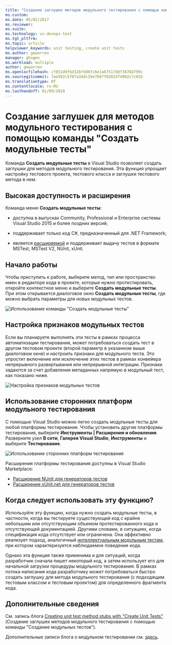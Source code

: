 ```yaml
---
title: "Создание заглушек методов модульного тестирования с помощью команды \"Создание модульных тестов\" | Документы Майкрософт"
ms.custom: 
ms.date: 05/02/2017
ms.reviewer: 
ms.suite: 
ms.technology: vs-devops-test
ms.tgt_pltfrm: 
ms.topic: article
helpviewer_keywords: unit testing, create unit tests
ms.author: gewarren
manager: ghogen
ms.workload: multiple
author: gewarren
ms.openlocfilehash: cf851d9fbd32bfdd07c6e1a67517ddf38784799c
ms.sourcegitcommit: 7ae502c5767a34dc35e760ff02032f4902c7c02b
ms.translationtype: HT
ms.contentlocale: ru-RU
ms.lasthandoff: 01/09/2018
---
```

# <a name="create-unit-test-method-stubs-with-the-create-unit-tests-command"></a>Создание заглушек для методов модульного тестирования с помощью команды "Создать модульные тесты"

Команда **Создать модульные тесты** в Visual Studio позволяет создать заглушки для методов модульного тестирования. Эта функция упрощает настройку тестового проекта, тестового класса и заглушки тестового метода в нем. 

## <a name="availability-and-extensions"></a>Высокая доступность и расширения

Команда меню **Создать модульные тесты**:

* доступна в выпусках Community, Professional и Enterprise системы Visual Studio 2015 и более поздних версий;

* поддерживает только код C#, предназначенный для .NET Framework;

* является [расширяемой](#extend-framework) и поддерживает выдачу тестов в формате MSTest, MSTest V2, NUnit, xUnit.

## <a name="get-started"></a>Начало работы

Чтобы приступить к работе, выберите метод, тип или пространство имен в редакторе кода в проекте, которые нужно протестировать, откройте контекстное меню и выберите **Создать модульные тесты**. При этом открывается диалоговое окно **Создать модульные тесты**, где можно выбрать параметры для новых модульных тестов.

![Использование команды "Создать модульные тесты"](media/createunittestcommand.png)

## <a name="setting-unit-test-traits"></a>Настройка признаков модульных тестов

Если вы планируете выполнять эти тесты в рамках процесса автоматизации тестирования, может потребоваться создать тест в другом тестовом проекте (второй параметр в указанном выше диалоговом окне) и настроить признаки для модульного теста. Это упростит включение или исключение этих тестов в рамках конвейера непрерывного развертывания или непрерывной интеграции. Признаки задаются за счет добавления метаданных напрямую в модульный тест, как показано ниже. 

![Настройка признаков модульных тестов](media/createunittest.png)

<a name="extend-framework"></a>
## <a name="using-third-party-unit-test-frameworks"></a>Использование сторонних платформ модульного тестирования

С помощью Visual Studio можно легко создать модульные тесты для любой платформы тестирования. Чтобы установить другие платформы тестирования, выберите **Инструменты | Расширения и обновления**.
Разверните узел **В сети**, **Галерея Visual Studio**, **Инструменты** и выберите **Тестирование**. 

![Использование сторонних платформ тестирования](media/createunittestfx.png)

Расширения платформы тестирования доступны в Visual Studio Marketplace:

* [Расширение NUnit для генераторов тестов](https://marketplace.visualstudio.com/items?itemName=NUnitDevelopers.TestGeneratorNUnitextension)
* [Расширение xUnit.net для генераторов тестов](https://marketplace.visualstudio.com/items?itemName=BradWilson.xUnitnetTestExtensions)

## <a name="when-should-i-use-this-feature"></a>Когда следует использовать эту функцию?

Используйте эту функцию, когда нужно создать модульные тесты, в частности, когда вы тестируете существующий код с крайне небольшим или отсутствующим объемом протестированного кода и отсутствующей документацией. Другими словами, в ситуациях, когда спецификация кода отсутствует или ограничена. Она эффективно реализует подход, аналогичный [интеллектуальным модульным тестам](http://blogs.msdn.com/b/visualstudioalm/archive/2014/11/19/introducing-smart-unit-tests.aspx), при котором характеризуется наблюдаемое поведение кода.

Однако эта функция также применима и для ситуаций, когда разработчик сначала пишет некоторый код, а затем использует его для начальной загрузки процедуры модульного тестирования. В рамках потока написания кода разработчику может потребоваться быстро создать заглушку для метода модульного тестирования (с подходящим тестовым классом и тестовым проектом) для определенного фрагмента кода. 

## <a name="more-information"></a>Дополнительные сведения

См. запись блога [Creating unit test method stubs with "Create Unit Tests"](https://blogs.msdn.microsoft.com/visualstudioalm/2015/03/06/creating-unit-test-method-stubs-with-create-unit-tests/) (Создание заглушек методов модульного тестирования с помощью команды "Создание модульных тестов").

Дополнительные записи блога о модульном тестировании см. [здесь](https://blogs.msdn.microsoft.com/visualstudioalm/tag/unit-testing/).
